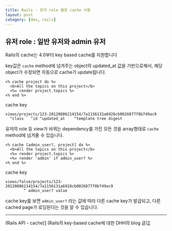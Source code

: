 ```yaml
---
title: Rails - 유저 role 별로 cache 사용
layout: post
category: [dev, rails]
--- 
```



## 유저 role : 일반 유저와 admin 유저


Rails의 cache는 4.0부터 key based cache를 지원합니다

key값은 `cache` method에 넘겨주는 object의 updated_at 값을 기반으로해서, 해당 object가 수정되면 자동으로 cache가 update됩니다.


    <% cache project do %>
      <b>All the topics on this project</b>
      <%= render project.topics %>
    <% end %>

cache key

    views/projects/123-20120806214154/7a1156131a6928cb0026877f8b749ac9
      ^class   ^id ^updated_at    ^template tree digest



유저의 role 등 view가 바뀌는 dependency를 가진 모든 것을 array형태로 `cache` method에 넘겨줄 수 있습니다.

    <% cache [admin_user?, project] do %>
      <b>All the topics on this project</b>
      <%= render project.topics %>
      <%= render 'admin' if admin_user? %>
    <% end %>


cache key

    views/false/projects/123-20120806214154/7a1156131a6928cb0026877f8b749ac9
            ^ admin_user? value


cache key를 보면 `admin_user?` 라는 값에 따라 다른 cache key가 발급되고, 다른 cached page가 로딩된다는 것을 알 수 있습니다.




---

(Rails API - cache)[1]
(Rails의 key-based cache에 대한 DHH의 blog 글)[2]

[1]: http://api.rubyonrails.org/classes/ActionView/Helpers/CacheHelper.html#method-i-cache
[2]: https://signalvnoise.com/posts/3113-how-key-based-cache-expiration-works